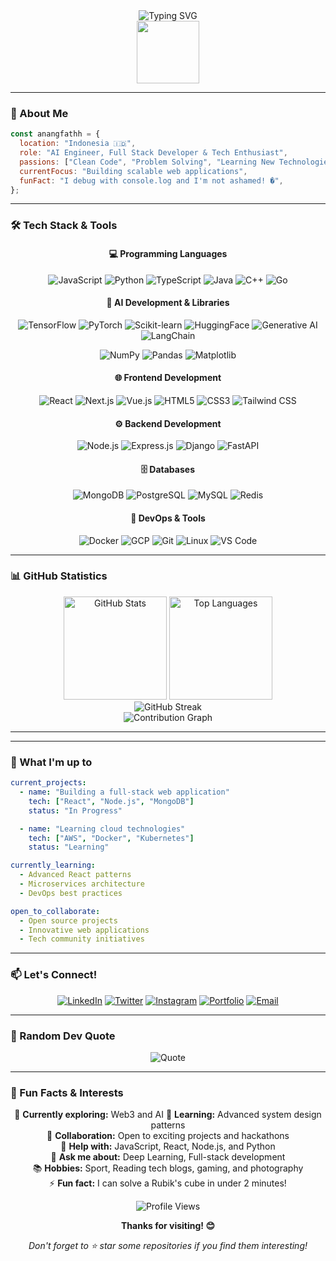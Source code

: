 <div align="center">
  <img src="https://readme-typing-svg.herokuapp.com?font=Fira+Code&size=30&pause=1000&color=00D9FF&center=true&vCenter=true&width=600&lines=Hi+there!+I'm+anangfathh+👋;Welcome+to+my+GitHub+Profile!;Let's+build+something+amazing!" alt="Typing SVG" />
</div>

<div align="center">
  <img src="https://media.giphy.com/media/M9gbBd9nbDrOTu1Mqx/giphy.gif" width="100"/>
</div>

---

### 🚀 About Me

```javascript
const anangfathh = {
  location: "Indonesia 🇮🇩",
  role: "AI Engineer, Full Stack Developer & Tech Enthusiast",
  passions: ["Clean Code", "Problem Solving", "Learning New Technologies"],
  currentFocus: "Building scalable web applications",
  funFact: "I debug with console.log and I'm not ashamed! �",
};
```

---

### 🛠️ Tech Stack & Tools

<div align="center">

#### 💻 Programming Languages

![JavaScript](https://img.shields.io/badge/JavaScript-F7DF1E?style=for-the-badge&logo=javascript&logoColor=black)
![Python](https://img.shields.io/badge/Python-3776AB?style=for-the-badge&logo=python&logoColor=white)
![TypeScript](https://img.shields.io/badge/TypeScript-007ACC?style=for-the-badge&logo=typescript&logoColor=white)
![Java](https://img.shields.io/badge/Java-ED8B00?style=for-the-badge&logo=openjdk&logoColor=white)
![C++](https://img.shields.io/badge/C++-00599C?style=for-the-badge&logo=c%2B%2B&logoColor=white)
![Go](https://img.shields.io/badge/Go-00ADD8?style=for-the-badge&logo=go&logoColor=white)

#### 🤖 AI Development & Libraries

![TensorFlow](https://img.shields.io/badge/TensorFlow-FF6F00?style=for-the-badge&logo=tensorflow&logoColor=white)
![PyTorch](https://img.shields.io/badge/PyTorch-EE4C2C?style=for-the-badge&logo=pytorch&logoColor=white)
![Scikit-learn](https://img.shields.io/badge/Scikit--learn-F7931E?style=for-the-badge&logo=scikit-learn&logoColor=white)
![HuggingFace](https://img.shields.io/badge/HuggingFace-FFD21E?style=for-the-badge&logo=huggingface&logoColor=black)
![Generative AI](https://img.shields.io/badge/Generative_AI-8A2BE2?style=for-the-badge&logo=openai&logoColor=white)
![LangChain](https://img.shields.io/badge/LangChain-0E83CD?style=for-the-badge&logo=chainlink&logoColor=white)

![NumPy](https://img.shields.io/badge/NumPy-013243?style=for-the-badge&logo=numpy&logoColor=white)
![Pandas](https://img.shields.io/badge/Pandas-150458?style=for-the-badge&logo=pandas&logoColor=white)
![Matplotlib](https://img.shields.io/badge/Matplotlib-11557c?style=for-the-badge&logo=plotly&logoColor=white)

#### 🌐 Frontend Development

![React](https://img.shields.io/badge/React-20232A?style=for-the-badge&logo=react&logoColor=61DAFB)
![Next.js](https://img.shields.io/badge/Next.js-000000?style=for-the-badge&logo=next.js&logoColor=white)
![Vue.js](https://img.shields.io/badge/Vue.js-35495E?style=for-the-badge&logo=vue.js&logoColor=4FC08D)
![HTML5](https://img.shields.io/badge/HTML5-E34F26?style=for-the-badge&logo=html5&logoColor=white)
![CSS3](https://img.shields.io/badge/CSS3-1572B6?style=for-the-badge&logo=css3&logoColor=white)
![Tailwind CSS](https://img.shields.io/badge/Tailwind_CSS-38B2AC?style=for-the-badge&logo=tailwind-css&logoColor=white)

#### ⚙️ Backend Development

![Node.js](https://img.shields.io/badge/Node.js-43853D?style=for-the-badge&logo=node.js&logoColor=white)
![Express.js](https://img.shields.io/badge/Express.js-404D59?style=for-the-badge&logo=express&logoColor=white)
![Django](https://img.shields.io/badge/Django-092E20?style=for-the-badge&logo=django&logoColor=white)
![FastAPI](https://img.shields.io/badge/FastAPI-005571?style=for-the-badge&logo=fastapi&logoColor=white)

#### 🗄️ Databases

![MongoDB](https://img.shields.io/badge/MongoDB-4EA94B?style=for-the-badge&logo=mongodb&logoColor=white)
![PostgreSQL](https://img.shields.io/badge/PostgreSQL-316192?style=for-the-badge&logo=postgresql&logoColor=white)
![MySQL](https://img.shields.io/badge/MySQL-00000F?style=for-the-badge&logo=mysql&logoColor=white)
![Redis](https://img.shields.io/badge/Redis-DC382D?style=for-the-badge&logo=redis&logoColor=white)

#### 🚀 DevOps & Tools

![Docker](https://img.shields.io/badge/Docker-2496ED?style=for-the-badge&logo=docker&logoColor=white)
![GCP](https://img.shields.io/badge/Google_Cloud-4285F4?style=for-the-badge&logo=google-cloud&logoColor=white)
![Git](https://img.shields.io/badge/Git-F05032?style=for-the-badge&logo=git&logoColor=white)
![Linux](https://img.shields.io/badge/Linux-FCC624?style=for-the-badge&logo=linux&logoColor=black)
![VS Code](https://img.shields.io/badge/VS_Code-0078D4?style=for-the-badge&logo=visual%20studio%20code&logoColor=white)

</div>

---

### 📊 GitHub Statistics

<div align="center">
  <img src="https://github-readme-stats.vercel.app/api?username=anangfathh&show_icons=true&theme=tokyonight&hide_border=true&count_private=true" alt="GitHub Stats" height="165"/>
  <img src="https://github-readme-stats.vercel.app/api/top-langs/?username=anangfathh&theme=tokyonight&hide_border=true&layout=compact" alt="Top Languages" height="165"/>
</div>

<div align="center">
  <img src="https://github-readme-streak-stats.herokuapp.com/?user=anangfathh&theme=tokyonight&hide_border=true" alt="GitHub Streak" />
</div>

<div align="center">
  <img src="https://github-readme-activity-graph.vercel.app/graph?username=anangfathh&theme=tokyo-night&hide_border=true&area=true" alt="Contribution Graph" />
</div>

---

<!-- ### 🌟 Featured Projects

<div align="center">

[![Readme Card](https://github-readme-stats.vercel.app/api/pin/?username=anangfathh&repo=awesome-project&theme=tokyonight&hide_border=true)](https://github.com/anangfathh/awesome-project)
[![Readme Card](https://github-readme-stats.vercel.app/api/pin/?username=anangfathh&repo=cool-app&theme=tokyonight&hide_border=true)](https://github.com/anangfathh/cool-app)

</div> -->

---

### 💼 What I'm up to

```yaml
current_projects:
  - name: "Building a full-stack web application"
    tech: ["React", "Node.js", "MongoDB"]
    status: "In Progress"

  - name: "Learning cloud technologies"
    tech: ["AWS", "Docker", "Kubernetes"]
    status: "Learning"

currently_learning:
  - Advanced React patterns
  - Microservices architecture
  - DevOps best practices

open_to_collaborate:
  - Open source projects
  - Innovative web applications
  - Tech community initiatives
```

---

### 📫 Let's Connect!

<div align="center">

[![LinkedIn](https://img.shields.io/badge/LinkedIn-0077B5?style=for-the-badge&logo=linkedin&logoColor=white)](https://linkedin.com/in/anangfathh)
[![Twitter](https://img.shields.io/badge/Twitter-1DA1F2?style=for-the-badge&logo=twitter&logoColor=white)](https://x.com/elfathh__)
[![Instagram](https://img.shields.io/badge/Instagram-E4405F?style=for-the-badge&logo=instagram&logoColor=white)](https://instagram.com/anangfath_)
[![Portfolio](https://img.shields.io/badge/Portfolio-000000?style=for-the-badge&logo=github&logoColor=white)](https://anangfathh.github.io)
[![Email](https://img.shields.io/badge/Email-D14836?style=for-the-badge&logo=gmail&logoColor=white)](mailto:anangmuhammad245@gmail.com)

</div>

---

### 💭 Random Dev Quote

<div align="center">
  
![Quote](https://quotes-github-readme.vercel.app/api?type=horizontal&theme=tokyonight)

</div>

---

### 🎯 Fun Facts & Interests

<div align="center">

🔭 **Currently exploring:** Web3 and AI
🌱 **Learning:** Advanced system design patterns  
👯 **Collaboration:** Open to exciting projects and hackathons  
🤔 **Help with:** JavaScript, React, Node.js, and Python  
💬 **Ask me about:** Deep Learning, Full-stack development  
📚 **Hobbies:** Sport, Reading tech blogs, gaming, and photography  
⚡ **Fun fact:** I can solve a Rubik's cube in under 2 minutes!

</div>

<!-- ---

### 🐍 Contribution Snake

<div align="center">

![Snake animation](https://github.com/anangfathh/anangfathh/blob/output/github-contribution-grid-snake.svg)

</div>

--- -->

<div align="center">
  <img src="https://komarev.com/ghpvc/?username=anangfathh&label=Profile%20views&color=0e75b6&style=flat" alt="Profile Views" />
  
  **Thanks for visiting! 😊**
  
  *Don't forget to ⭐ star some repositories if you find them interesting!*
</div>
<!--
**anangfathh/anangfathh** is a ✨ _special_ ✨ repository because its `README.md` (this file) appears on your GitHub profile.

Here are some ideas to get you started:

- 🔭 I’m currently working on ...
- 🌱 I’m currently learning ...
- 👯 I’m looking to collaborate on ...
- 🤔 I’m looking for help with ...
- 💬 Ask me about ...
- 📫 How to reach me: ...
- 😄 Pronouns: ...
- ⚡ Fun fact: ...
  -->
